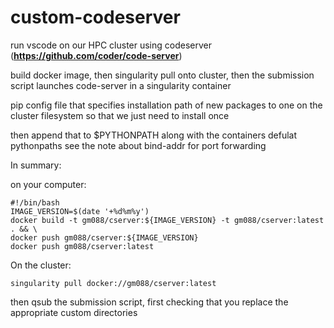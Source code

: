# custom-codeserver
run vscode on our HPC cluster using codeserver (**https://github.com/coder/code-server**)

build docker image, then
singularity pull onto cluster, then
the submission script launches code-server in a singularity container 

pip config file that specifies installation path of new packages to one on the cluster filesystem so that we just need to install once

then append that to $PYTHONPATH along with the containers defulat pythonpaths 
see the note about bind-addr for port forwarding

In summary:

on your computer:
```
#!/bin/bash
IMAGE_VERSION=$(date '+%d%m%y')
docker build -t gm088/cserver:${IMAGE_VERSION} -t gm088/cserver:latest . && \
docker push gm088/cserver:${IMAGE_VERSION}
docker push gm088/cserver:latest
```

On the cluster:
```
singularity pull docker://gm088/cserver:latest
```
then qsub the submission script, first checking that you replace the appropriate custom directories
